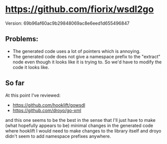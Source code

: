 # https://github.com/fiorix/wsdl2go

Version: 69b96af60ac9b29848069ac8e6eed1d655496847

## Problems:
- The generated code uses a lot of pointers which is annoying.
- The generated code does not give a namespace prefix to the "extract"
  node even though it looks like it is trying to. So we'd have to
  modify the code it looks like.

## So far
At this point I've reviewed:
- https://github.com/hooklift/gowsdl
- https://github.com/droyo/go-xml

and this one seems to be the best in the sense that I'll just have to
make (what hopefully appears to be) minimal changes in the generated
code where hooklift I would need to make changes to the library itself
and droyo didn't seem to add namespace prefixes anywhere.
